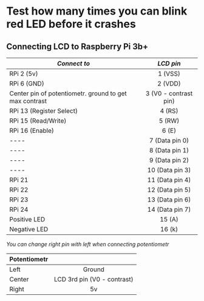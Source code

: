 # Test how many times you can blink red LED before it crashes
## Connecting LCD to Raspberry Pi 3b+
| *Connect to*        | *LCD pin*           |
| ------------- |:-------------:|
| RPi 2 (5v) | 1 (VSS) |
| RPi 6 (GND) | 2 (VDD) |
| Center pin of potentiometr. ground to get max contrast| 3 (V0 - contrast pin) |
| RPi 13 (Register Select) | 4 (RS)|
| RPi 15 (Read/Write) | 5 (RW)|
| RPi 16 (Enable) | 6 (E) |
| ---- | 7 (Data pin 0) |
| ---- | 8 (Data pin 1) |
| ---- | 9 (Data pin 2) |
| ---- | 10 (Data pin 3) |
| RPi 21 | 11 (Data pin 4) |
| RPi 22 | 12 (Data pin 5) |
| RPi 23 | 13 (Data pin 6) |
| RPi 24 | 14 (Data pin 7) |
| Positive LED | 15 (A) |
| Negative LED| 16 (k) |

*You can change right pin with left when connecting potentiometr*

|Potentiometr||
| ------------- |:-------------:|
| Left | Ground |
| Center | LCD 3rd pin (V0 - contrast)|
| Right | 5v |
